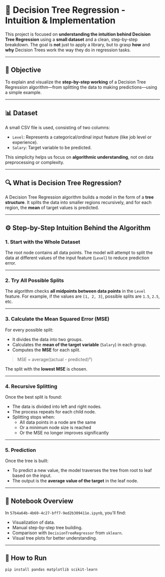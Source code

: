 # 🌳 Decision Tree Regression - Intuition & Implementation

This project is focused on **understanding the intuition behind Decision Tree Regression** using a **small dataset** and a clean, step-by-step breakdown. The goal is **not** just to apply a library, but to grasp **how** and **why** Decision Trees work the way they do in regression tasks.

---

## 🧠 Objective

To explain and visualize the **step-by-step working** of a Decision Tree Regression algorithm—from splitting the data to making predictions—using a simple example.

---

## 📊 Dataset

A small CSV file is used, consisting of two columns:

- `Level`: Represents a categorical/ordinal input feature (like job level or experience).
- `Salary`: Target variable to be predicted.

This simplicity helps us focus on **algorithmic understanding**, not on data preprocessing or complexity.

---

## 🔍 What is Decision Tree Regression?

A Decision Tree Regression algorithm builds a model in the form of a **tree structure**. It splits the data into smaller regions recursively, and for each region, the **mean** of target values is predicted.

---

## ⚙️ Step-by-Step Intuition Behind the Algorithm

### 1. **Start with the Whole Dataset**
The root node contains all data points. The model will attempt to split the data at different values of the input feature (`Level`) to reduce prediction error.

---

### 2. **Try All Possible Splits**
The algorithm checks **all midpoints between data points** in the `Level` feature. For example, if the values are `[1, 2, 3]`, possible splits are `1.5`, `2.5`, etc.

---

### 3. **Calculate the Mean Squared Error (MSE)**
For every possible split:
- It divides the data into two groups.
- Calculates the **mean of the target variable** (`Salary`) in each group.
- Computes the **MSE** for each split.
  
> MSE = average((actual - predicted)²)

The split with the **lowest MSE** is chosen.

---

### 4. **Recursive Splitting**
Once the best split is found:
- The data is divided into left and right nodes.
- The process repeats for each child node.
- Splitting stops when:
  - All data points in a node are the same
  - Or a minimum node size is reached
  - Or the MSE no longer improves significantly

---

### 5. **Prediction**
Once the tree is built:
- To predict a new value, the model traverses the tree from root to leaf based on the input.
- The output is the **average value of the target** in the leaf node.

---

## 📒 Notebook Overview

In `57b4a64b-4b69-4c27-bff7-9ed2b309411e.ipynb`, you'll find:
- Visualization of data.
- Manual step-by-step tree building.
- Comparison with `DecisionTreeRegressor` from `sklearn`.
- Visual tree plots for better understanding.

---

## 🚀 How to Run

```bash
pip install pandas matplotlib scikit-learn
